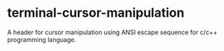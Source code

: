 # terminal-cursor-manipulation
A header for cursor manipulation using ANSI escape sequence for c/c++ programming language.
